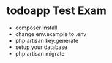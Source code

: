 # todoapp Test Exam

- composer install
- change env.example to .env
- php artisan key:generate
- setup your database
- php artisan migrate
